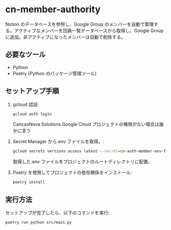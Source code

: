 # cn-member-authority

Notion のデータベースを参照し、Google Group のメンバーを自動で管理する。アクティブなメンバーを団員一覧データベースから取得し、Google Group に追加。非アクティブになったメンバーは自動で削除する。

## 必要なツール

- Python
- Poetry (Python のパッケージ管理ツール)

## セットアップ手順

1. gcloud 認証:

   ```bash
   gcloud auth login
   ```

   CancaoNova Solutions Google Cloud プロジェクトの権限がない場合は誰かに言う

2. Secret Manager から.env ファイルを取得。:

   ```bash
   gcloud secrets versions access latest --secret=cn-auth-member-env-file --project=starlit-road-203901 > .env
   ```

   取得した.env ファイルをプロジェクトのルートディレクトリに配置。

3. Poetry を使用してプロジェクトの依存関係をインストール:

   ```bash
   poetry install
   ```

## 実行方法

セットアップが完了したら、以下のコマンドを実行:

```bash
poetry run python src/main.py
```
